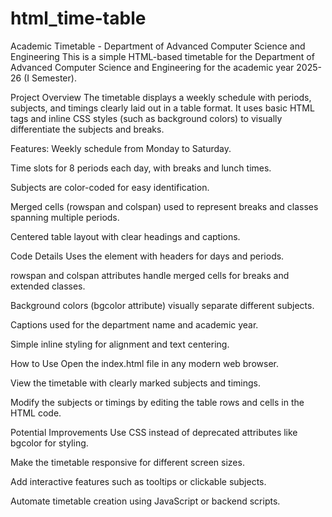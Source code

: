 # html_time-table
Academic Timetable - Department of Advanced Computer Science and Engineering
This is a simple HTML-based timetable for the Department of Advanced Computer Science and Engineering for the academic year 2025-26 (I Semester).

Project Overview
The timetable displays a weekly schedule with periods, subjects, and timings clearly laid out in a table format. It uses basic HTML tags and inline CSS styles (such as background colors) to visually differentiate the subjects and breaks.

Features:
Weekly schedule from Monday to Saturday.

Time slots for 8 periods each day, with breaks and lunch times.

Subjects are color-coded for easy identification.

Merged cells (rowspan and colspan) used to represent breaks and classes spanning multiple periods.

Centered table layout with clear headings and captions.

Code Details
Uses the <table> element with headers for days and periods.

rowspan and colspan attributes handle merged cells for breaks and extended classes.

Background colors (bgcolor attribute) visually separate different subjects.

Captions used for the department name and academic year.

Simple inline styling for alignment and text centering.

How to Use
Open the index.html file in any modern web browser.

View the timetable with clearly marked subjects and timings.

Modify the subjects or timings by editing the table rows and cells in the HTML code.

Potential Improvements
Use CSS instead of deprecated attributes like bgcolor for styling.

Make the timetable responsive for different screen sizes.

Add interactive features such as tooltips or clickable subjects.

Automate timetable creation using JavaScript or backend scripts.
